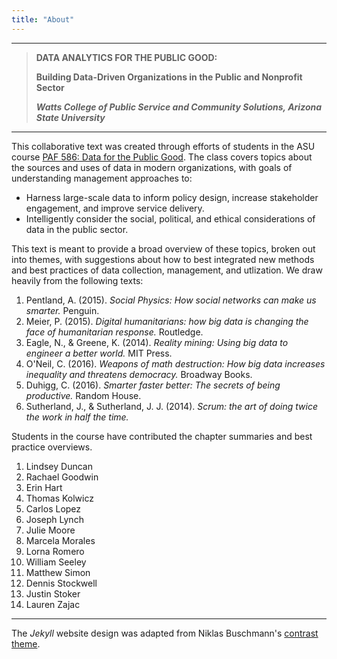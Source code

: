 ```yaml
---
title: "About"
---
```


--- 

> **DATA ANALYTICS FOR THE PUBLIC GOOD:**
>
> **Building Data-Driven Organizations in the Public and Nonprofit Sector**
>
> _**Watts College of Public Service and Community Solutions, Arizona State University**_


--- 

This collaborative text was created through efforts of students in the ASU course [PAF 586: Data for the Public Good](assets/Syllabus-PAF-586-Spring-2019.pdf). The class covers topics about the sources and uses of data in modern organizations, with goals of understanding management approaches to:

* Harness large-scale data to inform policy design, increase stakeholder engagement, and improve service delivery.
* Intelligently consider the social, political, and ethical considerations of data in the public sector. 

This text is meant to provide a broad overview of these topics, broken out into themes, with suggestions about how to best integrated new methods and best practices of data collection, management, and utlization. We draw heavily from the following texts:

1.	Pentland, A. (2015). *Social Physics: How social networks can make us smarter.* Penguin.
2.	Meier, P. (2015). *Digital humanitarians: how big data is changing the face of humanitarian response.* Routledge. 
3.	Eagle, N., & Greene, K. (2014). *Reality mining: Using big data to engineer a better world.* MIT Press. 
4.	O'Neil, C. (2016). *Weapons of math destruction: How big data increases inequality and threatens democracy.* Broadway Books.
5. Duhigg, C. (2016). *Smarter faster better: The secrets of being productive.* Random House.
6. Sutherland, J., & Sutherland, J. J. (2014). *Scrum: the art of doing twice the work in half the time.*

Students in the course have contributed the chapter summaries and best practice overviews. 


1. Lindsey Duncan 
1. Rachael Goodwin  
1. Erin Hart  
1. Thomas Kolwicz 
1. Carlos Lopez 
1. Joseph Lynch 
1. Julie Moore 
1. Marcela Morales 
1. Lorna Romero 
1. William Seeley 
1. Matthew Simon 
1. Dennis Stockwell 
1. Justin Stoker 
1. Lauren Zajac 

--- 

The *Jekyll* website design was adapted from Niklas Buschmann's [contrast theme](https://github.com/niklasbuschmann/contrast).

